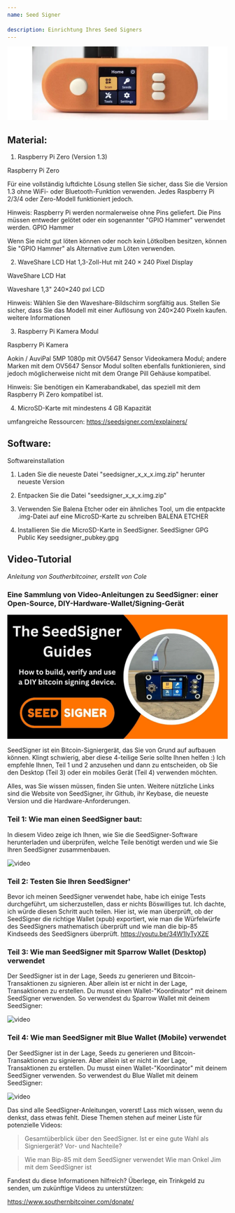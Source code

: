 ```yaml
---
name: Seed Signer

description: Einrichtung Ihres Seed Signers
---
```


![cover](assets/cover.webp)

## Material:

1. Raspberry Pi Zero (Version 1.3)

Raspberry Pi Zero

Für eine vollständig luftdichte Lösung stellen Sie sicher, dass Sie die Version 1.3 ohne WiFi- oder Bluetooth-Funktion verwenden. Jedes Raspberry Pi 2/3/4 oder Zero-Modell funktioniert jedoch.

Hinweis: Raspberry Pi werden normalerweise ohne Pins geliefert. Die Pins müssen entweder gelötet oder ein sogenannter "GPIO Hammer" verwendet werden.
GPIO Hammer

Wenn Sie nicht gut löten können oder noch kein Lötkolben besitzen, können Sie "GPIO Hammer" als Alternative zum Löten verwenden.

2. WaveShare LCD Hat 1,3-Zoll-Hut mit 240 × 240 Pixel Display

WaveShare LCD Hat

Waveshare 1,3" 240×240 pxl LCD

Hinweis: Wählen Sie den Waveshare-Bildschirm sorgfältig aus. Stellen Sie sicher, dass Sie das Modell mit einer Auflösung von 240×240 Pixeln kaufen.
weitere Informationen

3. Raspberry Pi Kamera Modul

Raspberry Pi Kamera

Aokin / AuviPal 5MP 1080p mit OV5647 Sensor Videokamera Modul; andere Marken mit dem OV5647 Sensor Modul sollten ebenfalls funktionieren, sind jedoch möglicherweise nicht mit dem Orange Pill Gehäuse kompatibel.

Hinweis: Sie benötigen ein Kamerabandkabel, das speziell mit dem Raspberry Pi Zero kompatibel ist.

4. MicroSD-Karte mit mindestens 4 GB Kapazität

umfangreiche Ressourcen: https://seedsigner.com/explainers/

## Software:

Softwareinstallation

1. Laden Sie die neueste Datei "seedsigner_x_x_x.img.zip" herunter
   neueste Version

2. Entpacken Sie die Datei "seedsigner_x_x_x.img.zip"

3. Verwenden Sie Balena Etcher oder ein ähnliches Tool, um die entpackte .img-Datei auf eine MicroSD-Karte zu schreiben
   BALENA ETCHER

4. Installieren Sie die MicroSD-Karte in SeedSigner.
   SeedSigner GPG Public Key
   seedsigner_pubkey.gpg

## Video-Tutorial

_Anleitung von Southerbitcoiner, erstellt von Cole_

### Eine Sammlung von Video-Anleitungen zu SeedSigner: einer Open-Source, DIY-Hardware-Wallet/Signing-Gerät

![image](assets/1.webp)

SeedSigner ist ein Bitcoin-Signiergerät, das Sie von Grund auf aufbauen können. Klingt schwierig, aber diese 4-teilige Serie sollte Ihnen helfen :) Ich empfehle Ihnen, Teil 1 und 2 anzusehen und dann zu entscheiden, ob Sie den Desktop (Teil 3) oder ein mobiles Gerät (Teil 4) verwenden möchten.

Alles, was Sie wissen müssen, finden Sie unten. Weitere nützliche Links sind die Website von SeedSigner, ihr Github, ihr Keybase, die neueste Version und die Hardware-Anforderungen.

### Teil 1: Wie man einen SeedSigner baut:

In diesem Video zeige ich Ihnen, wie Sie die SeedSigner-Software herunterladen und überprüfen, welche Teile benötigt werden und wie Sie Ihren SeedSigner zusammenbauen.

![video](https://youtu.be/mGmNKYOXtxY)

### Teil 2: Testen Sie Ihren SeedSigner'

Bevor ich meinen SeedSigner verwendet habe, habe ich einige Tests durchgeführt, um sicherzustellen, dass er nichts Böswilliges tut. Ich dachte, ich würde diesen Schritt auch teilen. Hier ist, wie man überprüft, ob der SeedSigner die richtige Wallet (xpub) exportiert, wie man die Würfelwürfe des SeedSigners mathematisch überprüft und wie man die bip-85 Kindseeds des SeedSigners überprüft.
https://youtu.be/34W1IyTyXZE

### Teil 3: Wie man SeedSigner mit Sparrow Wallet (Desktop) verwendet

Der SeedSigner ist in der Lage, Seeds zu generieren und Bitcoin-Transaktionen zu signieren. Aber allein ist er nicht in der Lage, Transaktionen zu erstellen. Du musst einen Wallet-"Koordinator" mit deinem SeedSigner verwenden. So verwendest du Sparrow Wallet mit deinem SeedSigner:

![video](https://youtu.be/IQb8dh-VTOg)

### Teil 4: Wie man SeedSigner mit Blue Wallet (Mobile) verwendet

Der SeedSigner ist in der Lage, Seeds zu generieren und Bitcoin-Transaktionen zu signieren. Aber allein ist er nicht in der Lage, Transaktionen zu erstellen. Du musst einen Wallet-"Koordinator" mit deinem SeedSigner verwenden. So verwendest du Blue Wallet mit deinem SeedSigner:

![video](https://youtu.be/x0Ee35Ct0r4)

Das sind alle SeedSigner-Anleitungen, vorerst! Lass mich wissen, wenn du denkst, dass etwas fehlt. Diese Themen stehen auf meiner Liste für potenzielle Videos:

> Gesamtüberblick über den SeedSigner. Ist er eine gute Wahl als Signiergerät? Vor- und Nachteile?

> Wie man Bip-85 mit dem SeedSigner verwendet
> Wie man Onkel Jim mit dem SeedSigner ist

Fandest du diese Informationen hilfreich? Überlege, ein Trinkgeld zu senden, um zukünftige Videos zu unterstützen:

https://www.southernbitcoiner.com/donate/
